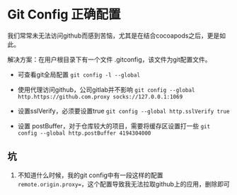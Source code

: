 # Git Config 正确配置


我们常常未无法访问github而感到苦恼，尤其是在结合cocoapods之后，更是如此。

解决方案：在用户根目录下有一个文件 .gitconfig，该文件为git配置文件。

* 可查看git全局配置 `git config -l --global`

* 使用代理访问github，公司gitlab并不影响 `git config --global http.https://github.com.proxy socks://127.0.0.1:1069`

* 设置sslVerify，必须要设置true  `git config --global http.sslVerify true`

* 设置 postBuffer，对于仓库较大的项目，需要将缓存区设置打一些 `git config --global http.postBuffer 4194304000`



## 坑

1. 不知道什么时候，我的git config中有一段这样的配置`remote.origin.proxy=`，这个配置导致我无法拉取github上的应用，删除即可
